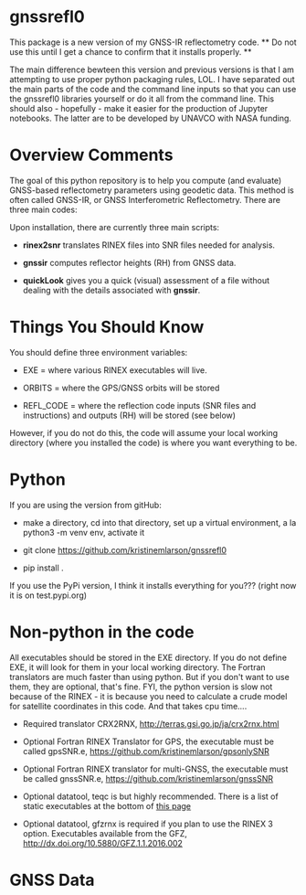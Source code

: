 # gnssrefl0
This package is a new version of my GNSS-IR reflectometry code.
** Do not use this until I get a chance to confirm that it installs properly. **

The main difference bewteen this version and previous versions is that I am
attempting to use proper python packaging rules, LOL. I have separated out the main
parts of the code and the command line inputs so that you can use the gnssrefl0 libraries
yourself or do it all from the command line. This should also - hopefully - make
it easier for the production of Jupyter notebooks. The latter are to be developed
by UNAVCO with NASA funding.


# Overview Comments

The goal of this python repository is to help you compute (and evaluate) GNSS-based
reflectometry parameters using geodetic data. This method is often
called GNSS-IR, or GNSS Interferometric Reflectometry. There are three main codes:


Upon installation, there are currently three main scripts:

* **rinex2snr** translates RINEX files into SNR files needed for analysis.

* **gnssir** computes reflector heights (RH) from GNSS data.

* **quickLook** gives you a quick (visual) assessment of a file without dealing
with the details associated with **gnssir**.

# Things You Should Know

You should define three environment variables:

* EXE = where various RINEX executables will live.

* ORBITS = where the GPS/GNSS orbits will be stored

* REFL_CODE = where the reflection code inputs (SNR files and instructions) and outputs (RH)
will be stored (see below)

However, if you do not do this, the code will assume your local working directory (where you installed
the code) is where you want everything to be.

# Python

If you are using the version from gitHub:

* make a directory, cd into that directory, set up a virtual environment, a la python3 -m venv env, activate it

* git clone https://github.com/kristinemlarson/gnssrefl0 

* pip install .

If you use the PyPi version, I think it installs everything for you??? (right now it is on test.pypi.org)

# Non-python in the code

All executables should be stored in the EXE directory.  If you do not define EXE, it will look for them in your 
local working directory.  The Fortran translators are much faster than using python. But if you don't want to use them,
they are optional, that's fine. FYI, the python version is slow not because of the RINEX - it is because you need to calculate
a crude model for satellite coordinates in this code. And that takes cpu time....

* Required translator CRX2RNX, http://terras.gsi.go.jp/ja/crx2rnx.html

* Optional Fortran RINEX Translator for GPS, the executable must be called gpsSNR.e, https://github.com/kristinemlarson/gpsonlySNR

* Optional Fortran RINEX translator for multi-GNSS, the executable must be called gnssSNR.e, https://github.com/kristinemlarson/gnssSNR

* Optional datatool, teqc is but highly recommended.  There is a list of static executables at the
bottom of [this page](http://www.unavco.org/software/data-processing/teqc/teqc.html)

* Optional datatool, gfzrnx is required if you plan to use the RINEX 3 option. Executables available from the GFZ,
http://dx.doi.org/10.5880/GFZ.1.1.2016.002


# GNSS Data



